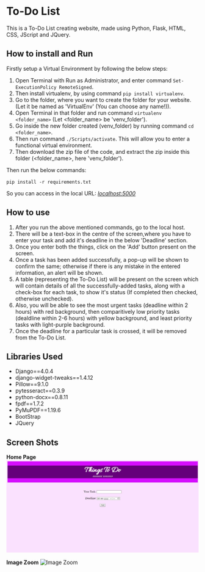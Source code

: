 # To-Do List
This is a To-Do List creating website, made using Python, Flask, HTML, CSS, JScript and JQuery.


## How to install and Run
Firstly setup a Virtual Environment by following the below steps:
1. Open Terminal with Run as Administrator, and enter command ``` Set-ExecutionPolicy RemoteSigned ```.
2. Then install virtualenv, by using command ``` pip install virtualenv ```.
3. Go to the folder, where you want to create the folder for your website. (Let it be named as 'VirtualEnv' (You can choose any name!)).
4. Open Terminal in that folder and run command ``` virtualenv <folder_name> ``` (Let <folder_name> be 'venv_folder').
5. Go inside the new folder created (venv_folder) by running command ``` cd <folder_name> ```.
6. Then run command ``` ./Scripts/activate ```. This will allow you to enter a functional virtual environment.
7. Then download the zip file of the code, and extract the zip inside this folder (<folder_name>, here 'venv_folder').


Then run the below commands:

```
pip install -r requirements.txt

```

So you can access in the local URL: _[localhost:5000](localhost:5000/)_


## How to use
1. After you run the above mentioned commands, go to the local host.
2. There will be a text-box in the centre of the screen,where you have to enter your task and add it's deadline in the below 'Deadline' section.
3. Once you enter both the things, click on the 'Add' button present on the screen. 
4. Once a task has been added successfully, a pop-up will be shown to confirm the same; otherwise if there is any mistake in the entered information, an alert will be shown.
5. A table (representing the To-Do List) will be present on the screen which will contain details of all the successfully-added tasks, along with a check-box for each task, to show it's status (If completed then checked, otherwise unchecked).
6. Also, you will be able to see the most urgent tasks (deadline within 2 hours) with red background, then comparitively low priority tasks (dealdline within 2-6 hours) with yellow background, and least priority tasks with light-purple background.
7. Once the deadline for a particular task is crossed, it will be removed from the To-Do List.


## Libraries Used

* Django==4.0.4
* django-widget-tweaks==1.4.12
* Pillow==9.1.0
* pytesseract==0.3.9
* python-docx==0.8.11
* fpdf==1.7.2
* PyMuPDF==1.19.6
* BootStrap
* JQuery




## Screen Shots

__Home Page__
![Home page](project_assets/home_page.jpg)

__Image Zoom__
![Image Zoom](project_assets/image_zoom.jpg)
